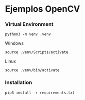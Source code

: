 # Ejemplos OpenCV


### Virtual Environment
```
python3 -m venv .venv 
```

Windows

```
source .venv/Scripts/activate
```

Linux

```
source .venv/bin/activate
```

### Installation 

```
pip3 install -r requirements.txt
```
